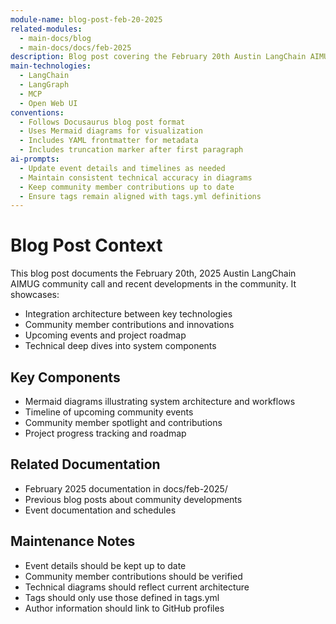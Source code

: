 ```yaml
---
module-name: blog-post-feb-20-2025
related-modules:
  - main-docs/blog
  - main-docs/docs/feb-2025
description: Blog post covering the February 20th Austin LangChain AIMUG community call and recent developments
main-technologies:
  - LangChain
  - LangGraph
  - MCP
  - Open Web UI
conventions:
  - Follows Docusaurus blog post format
  - Uses Mermaid diagrams for visualization
  - Includes YAML frontmatter for metadata
  - Includes truncation marker after first paragraph
ai-prompts:
  - Update event details and timelines as needed
  - Maintain consistent technical accuracy in diagrams
  - Keep community member contributions up to date
  - Ensure tags remain aligned with tags.yml definitions
---
```


# Blog Post Context

This blog post documents the February 20th, 2025 Austin LangChain AIMUG community call and recent developments in the community. It showcases:

- Integration architecture between key technologies
- Community member contributions and innovations
- Upcoming events and project roadmap
- Technical deep dives into system components

## Key Components

- Mermaid diagrams illustrating system architecture and workflows
- Timeline of upcoming community events
- Community member spotlight and contributions
- Project progress tracking and roadmap

## Related Documentation

- February 2025 documentation in docs/feb-2025/
- Previous blog posts about community developments
- Event documentation and schedules

## Maintenance Notes

- Event details should be kept up to date
- Community member contributions should be verified
- Technical diagrams should reflect current architecture
- Tags should only use those defined in tags.yml
- Author information should link to GitHub profiles
